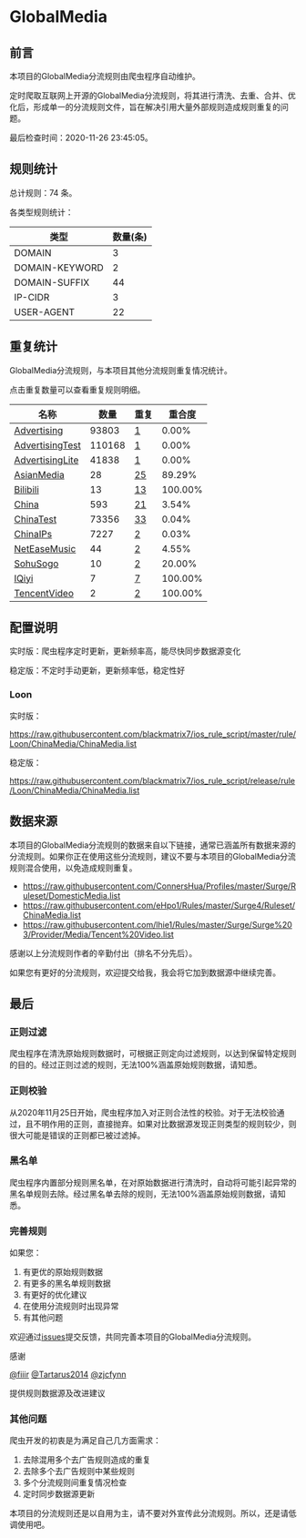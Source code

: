 # GlobalMedia

## 前言

本项目的GlobalMedia分流规则由爬虫程序自动维护。

定时爬取互联网上开源的GlobalMedia分流规则，将其进行清洗、去重、合并、优化后，形成单一的分流规则文件，旨在解决引用大量外部规则造成规则重复的问题。



最后检查时间：2020-11-26 23:45:05。

## 规则统计

总计规则：74 条。

各类型规则统计：

| 类型 | 数量(条) |
| ---- | ---- |
| DOMAIN | 3 |
| DOMAIN-KEYWORD | 2 |
| DOMAIN-SUFFIX | 44 |
| IP-CIDR | 3 |
| USER-AGENT | 22 |
## 重复统计

GlobalMedia分流规则，与本项目其他分流规则重复情况统计。

点击重复数量可以查看重复规则明细。

| 名称 | 数量 | 重复 | 重合度 |
| ---- | ---- | ---- | ------ |
|  [Advertising](https://github.com/blackmatrix7/ios_rule_script/tree/master/rule/Loon/Advertising)    | 93803   | [1](https://github.com/blackmatrix7/ios_rule_script/tree/master/rule/Loon/ChinaMedia/Repeat/Advertising.list)   |   0.00%  |
|  [AdvertisingTest](https://github.com/blackmatrix7/ios_rule_script/tree/master/rule/Loon/AdvertisingTest)    | 110168   | [1](https://github.com/blackmatrix7/ios_rule_script/tree/master/rule/Loon/ChinaMedia/Repeat/AdvertisingTest.list)   |   0.00%  |
|  [AdvertisingLite](https://github.com/blackmatrix7/ios_rule_script/tree/master/rule/Loon/AdvertisingLite)    | 41838   | [1](https://github.com/blackmatrix7/ios_rule_script/tree/master/rule/Loon/ChinaMedia/Repeat/AdvertisingLite.list)   |   0.00%  |
|  [AsianMedia](https://github.com/blackmatrix7/ios_rule_script/tree/master/rule/Loon/AsianMedia)    | 28   | [25](https://github.com/blackmatrix7/ios_rule_script/tree/master/rule/Loon/ChinaMedia/Repeat/AsianMedia.list)   |   89.29%  |
|  [Bilibili](https://github.com/blackmatrix7/ios_rule_script/tree/master/rule/Loon/Bilibili)    | 13   | [13](https://github.com/blackmatrix7/ios_rule_script/tree/master/rule/Loon/ChinaMedia/Repeat/Bilibili.list)   |   100.00%  |
|  [China](https://github.com/blackmatrix7/ios_rule_script/tree/master/rule/Loon/China)    | 593   | [21](https://github.com/blackmatrix7/ios_rule_script/tree/master/rule/Loon/ChinaMedia/Repeat/China.list)   |   3.54%  |
|  [ChinaTest](https://github.com/blackmatrix7/ios_rule_script/tree/master/rule/Loon/ChinaTest)    | 73356   | [33](https://github.com/blackmatrix7/ios_rule_script/tree/master/rule/Loon/ChinaMedia/Repeat/ChinaTest.list)   |   0.04%  |
|  [ChinaIPs](https://github.com/blackmatrix7/ios_rule_script/tree/master/rule/Loon/ChinaIPs)    | 7227   | [2](https://github.com/blackmatrix7/ios_rule_script/tree/master/rule/Loon/ChinaMedia/Repeat/ChinaIPs.list)   |   0.03%  |
|  [NetEaseMusic](https://github.com/blackmatrix7/ios_rule_script/tree/master/rule/Loon/NetEaseMusic)    | 44   | [2](https://github.com/blackmatrix7/ios_rule_script/tree/master/rule/Loon/ChinaMedia/Repeat/NetEaseMusic.list)   |   4.55%  |
|  [SohuSogo](https://github.com/blackmatrix7/ios_rule_script/tree/master/rule/Loon/SohuSogo)    | 10   | [2](https://github.com/blackmatrix7/ios_rule_script/tree/master/rule/Loon/ChinaMedia/Repeat/SohuSogo.list)   |   20.00%  |
|  [IQiyi](https://github.com/blackmatrix7/ios_rule_script/tree/master/rule/Loon/IQiyi)    | 7   | [7](https://github.com/blackmatrix7/ios_rule_script/tree/master/rule/Loon/ChinaMedia/Repeat/IQiyi.list)   |   100.00%  |
|  [TencentVideo](https://github.com/blackmatrix7/ios_rule_script/tree/master/rule/Loon/TencentVideo)    | 2   | [2](https://github.com/blackmatrix7/ios_rule_script/tree/master/rule/Loon/ChinaMedia/Repeat/TencentVideo.list)   |   100.00%  |
## 配置说明

实时版：爬虫程序定时更新，更新频率高，能尽快同步数据源变化

稳定版：不定时手动更新，更新频率低，稳定性好

### Loon 
实时版：

https://raw.githubusercontent.com/blackmatrix7/ios_rule_script/master/rule/Loon/ChinaMedia/ChinaMedia.list

稳定版：

https://raw.githubusercontent.com/blackmatrix7/ios_rule_script/release/rule/Loon/ChinaMedia/ChinaMedia.list

## 数据来源

本项目的GlobalMedia分流规则的数据来自以下链接，通常已涵盖所有数据来源的分流规则。如果你正在使用这些分流规则，建议不要与本项目的GlobalMedia分流规则混合使用，以免造成规则重复。

- https://raw.githubusercontent.com/ConnersHua/Profiles/master/Surge/Ruleset/DomesticMedia.list
- https://raw.githubusercontent.com/eHpo1/Rules/master/Surge4/Ruleset/ChinaMedia.list
- https://raw.githubusercontent.com/lhie1/Rules/master/Surge/Surge%203/Provider/Media/Tencent%20Video.list


感谢以上分流规则作者的辛勤付出（排名不分先后）。

如果您有更好的分流规则，欢迎提交给我，我会将它加到数据源中继续完善。

## 最后

### 正则过滤

爬虫程序在清洗原始规则数据时，可根据正则定向过滤规则，以达到保留特定规则的目的。经过正则过滤的规则，无法100%涵盖原始规则数据，请知悉。

### 正则校验

从2020年11月25日开始，爬虫程序加入对正则合法性的校验。对于无法校验通过，且不明作用的正则，直接抛弃。如果对比数据源发现正则类型的规则较少，则很大可能是错误的正则都已被过滤掉。

### 黑名单

爬虫程序内置部分规则黑名单，在对原始数据进行清洗时，自动将可能引起异常的黑名单规则去除。经过黑名单去除的规则，无法100%涵盖原始规则数据，请知悉。

### 完善规则

如果您：

1. 有更优的原始规则数据
2. 有更多的黑名单规则数据
3. 有更好的优化建议
4. 在使用分流规则时出现异常
5. 有其他问题

欢迎通过[issues](https://github.com/blackmatrix7/ios_rule_script/issues/new)提交反馈，共同完善本项目的GlobalMedia分流规则。

感谢

[@fiiir](https://github.com/fiiir) [@Tartarus2014](https://github.com/Tartarus2014) [@zjcfynn](https://github.com/zjcfynn) 

提供规则数据源及改进建议

### 其他问题

爬虫开发的初衷是为满足自己几方面需求：

1. 去除混用多个去广告规则造成的重复
2. 去除多个去广告规则中某些规则
3. 多个分流规则间重复情况检查
4. 定时同步数据源更新

本项目的分流规则还是以自用为主，请不要对外宣传此分流规则。所以，还是请低调使用吧。